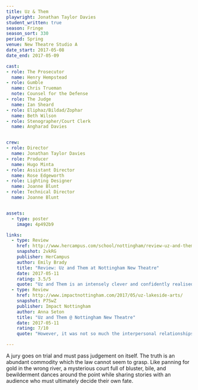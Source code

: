 ```yaml
---
title: Uz & Them
playwright: Jonathan Taylor Davies
student_written: true
season: Fringe
season_sort: 330
period: Spring
venue: New Theatre Studio A
date_start: 2017-05-08
date_end: 2017-05-09

cast:
- role: The Prosecutor
  name: Henry Hempstead
- role: Gumble
  name: Chris Trueman
  note: Counsel for the Defense
- role: The Judge
  name: Ian Sheard
- role: Eliphaz/Bildad/Zophar
  name: Beth Wilson
- role: Stenographer/Court Clerk
  name: Angharad Davies


crew:
- role: Director
  name: Jonathan Taylor Davies
- role: Producer
  name: Hugo Minta
- role: Assistant Director
  name: Rose Edgeworth
- role: Lighting Designer
  name: Joanne Blunt
- role: Technical Director
  name: Joanne Blunt


assets:
  - type: poster
    image: 4p492b9

links:
  - type: Review
    href: http://www.hercampus.com/school/nottingham/review-uz-and-them-nottingham-new-theatre
    snapshot: 2vkRG
    publisher: HerCampus
    author: Emily Brady
    title: "Review: Uz and Them at Nottingham New Theatre"
    date: 2017-05-11
    rating: 3.5/5
    quote: "Uz and Them is an intensely clever and confidently realised piece of theatre, with powerful performances and moments of real weight. With some work to make the piece a little more accessible and sharper, Uz and Them has the potential to be a truly evocative piece of theatre."
  - type: Review
    href: http://www.impactnottingham.com/2017/05/uz-lakeside-arts/
    snapshot: P7SwZ
    publisher: Impact Nottingham
    author: Anna Seton
    title: "Uz and Them @ Nottingham New Theatre"
    date: 2017-05-11
    rating: 7/10
    quote: "However, it was not so much the interpersonal relationships but rather the oddness of the script that made the play so interesting. It certainly became clear that you’d never be able to guess where the plotline would lead you next, or indeed whether the next discussion about worms or autumn was even vaguely related to the last."

---
```


A jury goes on trial and must pass judgement on itself. The truth is an abundant commodity which the law cannot seem to grasp. Like panning for gold in the wrong river, a mysterious court full of bluster, bile, and bewilderment dances around the point while sharing stories with an audience who must ultimately decide their own fate.
